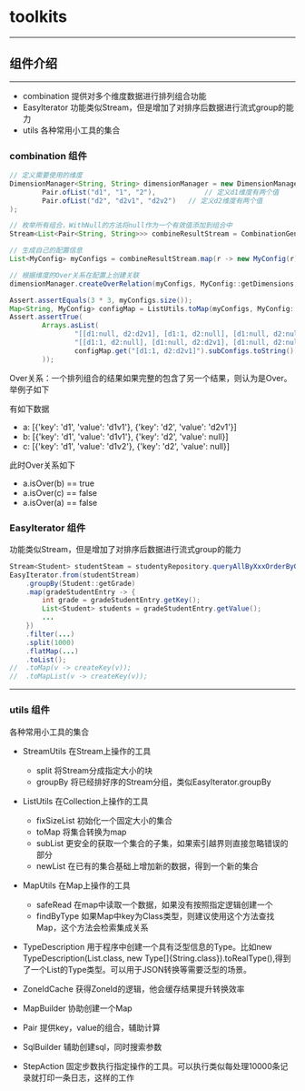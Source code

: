 # toolkits
---
## 组件介绍
---
- combination 提供对多个维度数据进行排列组合功能
- EasyIterator 功能类似Stream，但是增加了对排序后数据进行流式group的能力
- utils 各种常用小工具的集合

### combination 组件

```java
// 定义需要使用的维度
DimensionManager<String, String> dimensionManager = new DimensionManager<>(
        Pair.ofList("d1", "1", "2"),			// 定义d1维度有两个值
        Pair.ofList("d2", "d2v1", "d2v2")	// 定义d2维度有两个值
);

// 枚举所有组合，WithNull的方法将null作为一个有效值添加到组合中
Stream<List<Pair<String, String>>> combineResultStream = CombinationGenerator.generateExtWithNull(dimensionManager.getDimensions());

// 生成自己的配置信息
List<MyConfig> myConfigs = combineResultStream.map(r -> new MyConfig(r)).collect(Collectors.toList());

// 根据维度的Over关系在配置上创建关联
dimensionManager.createOverRelation(myConfigs, MyConfig::getDimensions, MyConfig::setSubConfigs);

Assert.assertEquals(3 * 3, myConfigs.size());
Map<String, MyConfig> configMap = ListUtils.toMap(myConfigs, MyConfig::getName);
Assert.assertTrue(
        Arrays.asList(
                "[[d1:null, d2:d2v1], [d1:1, d2:null], [d1:null, d2:null]]",
                "[[d1:1, d2:null], [d1:null, d2:d2v1], [d1:null, d2:null]]").contains(
                configMap.get("[d1:1, d2:d2v1]").subConfigs.toString()
        ));
```

Over关系：一个排列组合的结果如果完整的包含了另一个结果，则认为是Over。举例子如下


有如下数据
- a: [{'key': 'd1', 'value': 'd1v1'}, {'key': 'd2', 'value': 'd2v1'}]
- b: [{'key': 'd1', 'value': 'd1v1'}, {'key': 'd2', 'value': null}]
- c: [{'key': 'd1', 'value': 'd1v2'}, {'key': 'd2', 'value': null}]

此时Over关系如下

- a.isOver(b) == true
- a.isOver(c) == false
- a.isOver(a) == false


### EasyIterator 组件
功能类似Stream，但是增加了对排序后数据进行流式group的能力

```java
Stream<Student> studentSteam = studentyRepository.queryAllByXxxOrderByGrade(...);   // 获得准备处理的数据
EasyIterator.from(studentStream)                                                    // 通过from方法创建一个EasyIterator。输入参数可以是Stream,Iterator
    .groupBy(Student::getGrade)                                                     // 按照某个属性分组。groupBy要求之前数据已经按照这个Key排序了，groupBy得到的结果也不是一个Map，而是一个Map.Entry的EasyIterator
    .map(gradeStudentEntry -> {                                                     // EasyIterator和Stream一样支持map,filter,flatMap,forEach等操作
        int grade = gradeStudentEntry.getKey();                                     // 前面groupBy后的entry.getKey()内容为计算的Key值
        List<Student> students = gradeStudentEntry.getValue();                      // 前面groupBy后的entry.getValue()内容为连续符合Key值的value列表。
        ...
    })
    .filter(...)
    .split(1000)                                                                    // 在Stream的基础上增加了split方法，通过这个方法将数据分组处理
    .flatMap(...)
    .toList();                                                                      // 直接转换为List
//  .toMap(v -> createKey(v));                                                      // 生成一个key,value的map，这里没有检测重复key，如果key重复最后一个出现的生效
//  .toMapList(v -> createKey(v));                                                  // 生成一个key,List<value>的map，key相同的value分组到一个列表中了

```
---
### utils 组件
各种常用小工具的集合
- StreamUtils 在Stream上操作的工具
  - split 将Stream分成指定大小的块
  - groupBy 将已经排好序的Stream分组，类似EasyIterator.groupBy

- ListUtils 在Collection上操作的工具
  - fixSizeList 初始化一个固定大小的集合
  - toMap 将集合转换为map
  - subList 更安全的获取一个集合的子集，如果索引越界则直接忽略错误的部分
  - newList 在已有的集合基础上增加新的数据，得到一个新的集合

- MapUtils 在Map上操作的工具
  - safeRead 在map中读取一个数据，如果没有按照指定逻辑创建一个
  - findByType 如果Map中key为Class类型，则建议使用这个方法查找Map，这个方法会检索集成关系

- TypeDescription 用于程序中创建一个具有泛型信息的Type。比如new TypeDescription(List.class, new Type[]{String.class}).toRealType(),得到了一个List<String>的Type类型。可以用于JSON转换等需要泛型的场景。
- ZoneIdCache 获得ZoneId的逻辑，他会缓存结果提升转换效率
- MapBuilder 协助创建一个Map
- Pair 提供key，value的组合，辅助计算
- SqlBuilder 辅助创建sql，同时搜索参数
- StepAction 固定步数执行指定操作的工具。可以执行类似每处理10000条记录就打印一条日志，这样的工作

